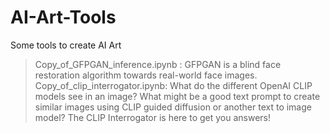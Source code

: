 # AI-Art-Tools
Some tools to create AI Art

> Copy_of_GFPGAN_inference.ipynb : GFPGAN is a blind face restoration algorithm towards real-world face images.
> Copy_of_clip_interrogator.ipynb: What do the different OpenAI CLIP models see in an image? What might be a good text prompt to create similar images using CLIP guided diffusion or another text to image model? The CLIP Interrogator is here to get you answers!
